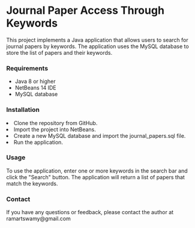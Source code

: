 <h1>Journal Paper Access Through Keywords</h1>
<p>This project implements a Java application that allows users to search for journal papers by keywords. The application uses the MySQL database to store the list of papers and their keywords.</p>

<h3>Requirements</h3>
<ul>
<li>Java 8 or higher</li>
<li>NetBeans 14 IDE</li>
<li>MySQL database</li>
</ul>
<h3>Installation</h3>
<li>Clone the repository from GitHub.</li>
<li>Import the project into NetBeans.</li>
<li>Create a new MySQL database and import the journal_papers.sql file.</li>
<li>Run the application.</li>
<h3>Usage</h3>
<p>To use the application, enter one or more keywords in the search bar and click the "Search" button. The application will return a list of papers that match the keywords.</p>

<h3>Contact</h3>
<p>If you have any questions or feedback, please contact the author at ramartswamy@gmail.com</p>


